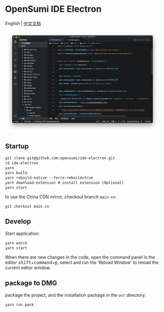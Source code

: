 # OpenSumi IDE Electron

English | [中文文档](https://opensumi.com/zh/docs/integrate/quick-start/electron)

![OpenSumi Desktop](./snapshots/sumi-electron.png)

## Startup

```shell
git clone git@github.com:opensumi/ide-electron.git
cd ide-electron
yarn
yarn build
yarn rebuild-native --force-rebuild=true
yarn download-extension # install extension (Optional)
yarn start
```

to use the China CDN mirror, checkout branch `main-cn`:

```shell
git checkout main-cn
```

## Develop

Start application:

```shell
yarn watch
yarn start
```

When there are new changes in the code, open the command panel in the editor <kbd>shift</kbd>+<kbd>command</kbd>+<kbd>p</kbd>, select and run the 'Reload Window' to reload the current editor window.

## package to DMG

package the project, and the installation package in the `out` directory:

```shell
yarn run pack
```
